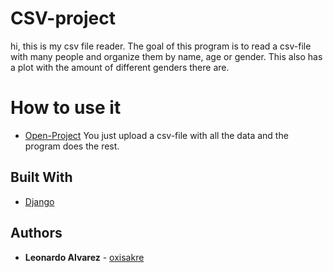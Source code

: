 # CSV-project
 hi, this is my csv file reader.
 The goal of this program is to read a csv-file with many people and organize them by name, age or gender. This also has a plot with the amount of different genders there are.

 # How to use it

* [Open-Project](CSV\templates\main.html)
 You just upload a csv-file with all the data and the program does the rest.

## Built With

* [Django](https://docs.djangoproject.com/en/4.1/)

## Authors

* **Leonardo Alvarez** - [oxisakre](https://github.com/oxisakre)